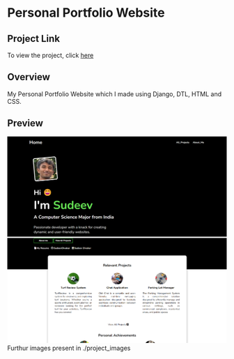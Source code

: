 # Personal Portfolio Website

## Project Link

To view the project, click [here](https://sudeevdivakar-portfolio.vercel.app/)

## Overview

My Personal Portfolio Website which I made using Django, DTL, HTML and CSS.

## Preview

![Alt text](./project_images/image2.png)
![Alt text](./project_images/image3.png)
Furthur images present in ./project_images